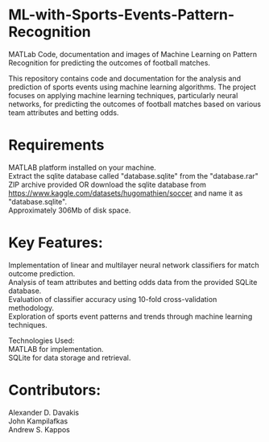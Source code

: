 # ML-with-Sports-Events-Pattern-Recognition
MATLab Code, documentation and images of Machine Learning on Pattern Recognition for predicting the outcomes of football matches.

This repository contains code and documentation for the analysis and prediction of sports events using machine learning algorithms. The project focuses on applying machine learning techniques, particularly neural networks, for predicting the outcomes of football matches based on various team attributes and betting odds.

# Requirements  
MATLAB platform installed on your machine.  
Extract the sqlite database called "database.sqlite" from the "database.rar" ZIP archive provided OR download the sqlite database from https://www.kaggle.com/datasets/hugomathien/soccer and name it as "database.sqlite".  
Approximately 306Mb of disk space.

# Key Features:  
Implementation of linear and multilayer neural network classifiers for match outcome prediction.  
Analysis of team attributes and betting odds data from the provided SQLite database.  
Evaluation of classifier accuracy using 10-fold cross-validation methodology.  
Exploration of sports event patterns and trends through machine learning techniques.

Technologies Used:  
MATLAB for implementation.  
SQLite for data storage and retrieval.  

# Contributors:

Alexander D. Davakis  
John Kampilafkas  
Andrew S. Kappos
